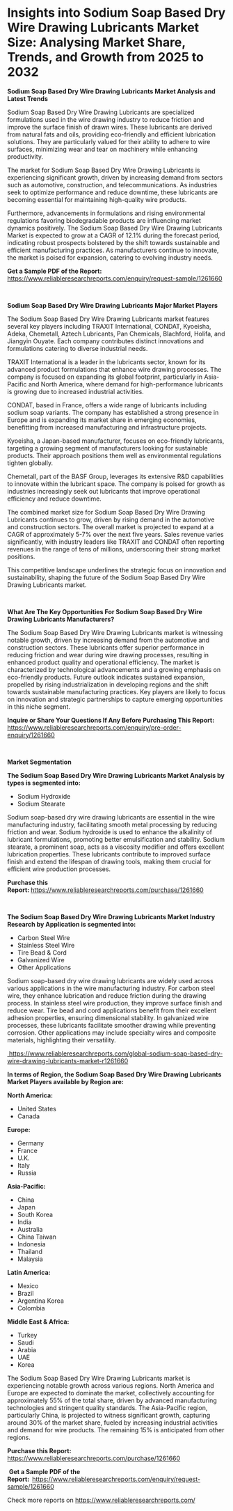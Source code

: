 <p><h1>Insights into Sodium Soap Based Dry Wire Drawing Lubricants Market Size: Analysing Market Share, Trends, and Growth from 2025 to 2032</h1></p><p><strong>Sodium Soap Based Dry Wire Drawing Lubricants Market Analysis and Latest Trends</strong></p>
<p><p>Sodium Soap Based Dry Wire Drawing Lubricants are specialized formulations used in the wire drawing industry to reduce friction and improve the surface finish of drawn wires. These lubricants are derived from natural fats and oils, providing eco-friendly and efficient lubrication solutions. They are particularly valued for their ability to adhere to wire surfaces, minimizing wear and tear on machinery while enhancing productivity.</p><p>The market for Sodium Soap Based Dry Wire Drawing Lubricants is experiencing significant growth, driven by increasing demand from sectors such as automotive, construction, and telecommunications. As industries seek to optimize performance and reduce downtime, these lubricants are becoming essential for maintaining high-quality wire products. </p><p>Furthermore, advancements in formulations and rising environmental regulations favoring biodegradable products are influencing market dynamics positively. The Sodium Soap Based Dry Wire Drawing Lubricants Market is expected to grow at a CAGR of 12.1% during the forecast period, indicating robust prospects bolstered by the shift towards sustainable and efficient manufacturing practices. As manufacturers continue to innovate, the market is poised for expansion, catering to evolving industry needs.</p></p>
<p><strong>Get a Sample PDF of the Report:&nbsp;</strong> <a href="https://www.reliableresearchreports.com/enquiry/request-sample/1261660?utm_campaign=2146&utm_medium=2&utm_source=Github&utm_content=ia&utm_term=02022025&utm_id=sodium-soap-based-dry-wire-drawing-lubricants">https://www.reliableresearchreports.com/enquiry/request-sample/1261660</a></p>
<p>&nbsp;</p>
<p><strong>Sodium Soap Based Dry Wire Drawing Lubricants Major Market Players</strong></p>
<p><p>The Sodium Soap Based Dry Wire Drawing Lubricants market features several key players including TRAXIT International, CONDAT, Kyoeisha, Adeka, Chemetall, Aztech Lubricants, Pan Chemicals, Blachford, Holifa, and Jiangyin Ouyate. Each company contributes distinct innovations and formulations catering to diverse industrial needs.</p><p>TRAXIT International is a leader in the lubricants sector, known for its advanced product formulations that enhance wire drawing processes. The company is focused on expanding its global footprint, particularly in Asia-Pacific and North America, where demand for high-performance lubricants is growing due to increased industrial activities.</p><p>CONDAT, based in France, offers a wide range of lubricants including sodium soap variants. The company has established a strong presence in Europe and is expanding its market share in emerging economies, benefitting from increased manufacturing and infrastructure projects.</p><p>Kyoeisha, a Japan-based manufacturer, focuses on eco-friendly lubricants, targeting a growing segment of manufacturers looking for sustainable products. Their approach positions them well as environmental regulations tighten globally.</p><p>Chemetall, part of the BASF Group, leverages its extensive R&D capabilities to innovate within the lubricant space. The company is poised for growth as industries increasingly seek out lubricants that improve operational efficiency and reduce downtime.</p><p>The combined market size for Sodium Soap Based Dry Wire Drawing Lubricants continues to grow, driven by rising demand in the automotive and construction sectors. The overall market is projected to expand at a CAGR of approximately 5-7% over the next five years. Sales revenue varies significantly, with industry leaders like TRAXIT and CONDAT often reporting revenues in the range of tens of millions, underscoring their strong market positions. </p><p>This competitive landscape underlines the strategic focus on innovation and sustainability, shaping the future of the Sodium Soap Based Dry Wire Drawing Lubricants market.</p></p>
<p>&nbsp;</p>
<p><strong>What Are The Key Opportunities For Sodium Soap Based Dry Wire Drawing Lubricants Manufacturers?</strong></p>
<p><p>The Sodium Soap Based Dry Wire Drawing Lubricants market is witnessing notable growth, driven by increasing demand from the automotive and construction sectors. These lubricants offer superior performance in reducing friction and wear during wire drawing processes, resulting in enhanced product quality and operational efficiency. The market is characterized by technological advancements and a growing emphasis on eco-friendly products. Future outlook indicates sustained expansion, propelled by rising industrialization in developing regions and the shift towards sustainable manufacturing practices. Key players are likely to focus on innovation and strategic partnerships to capture emerging opportunities in this niche segment.</p></p>
<p><strong>Inquire or Share Your Questions If Any Before Purchasing This Report:</strong> <a href="https://www.reliableresearchreports.com/enquiry/pre-order-enquiry/1261660?utm_campaign=2146&utm_medium=2&utm_source=Github&utm_content=ia&utm_term=02022025&utm_id=sodium-soap-based-dry-wire-drawing-lubricants">https://www.reliableresearchreports.com/enquiry/pre-order-enquiry/1261660</a></p>
<p>&nbsp;</p>
<p><strong>Market Segmentation</strong></p>
<p><strong>The Sodium Soap Based Dry Wire Drawing Lubricants Market Analysis by types is segmented into:</strong></p>
<p><ul><li>Sodium Hydroxide</li><li>Sodium Stearate</li></ul></p>
<p><p>Sodium soap-based dry wire drawing lubricants are essential in the wire manufacturing industry, facilitating smooth metal processing by reducing friction and wear. Sodium hydroxide is used to enhance the alkalinity of lubricant formulations, promoting better emulsification and stability. Sodium stearate, a prominent soap, acts as a viscosity modifier and offers excellent lubrication properties. These lubricants contribute to improved surface finish and extend the lifespan of drawing tools, making them crucial for efficient wire production processes.</p></p>
<p><strong>Purchase this Report:&nbsp;</strong><a href="https://www.reliableresearchreports.com/purchase/1261660?utm_campaign=2146&utm_medium=2&utm_source=Github&utm_content=ia&utm_term=02022025&utm_id=sodium-soap-based-dry-wire-drawing-lubricants">https://www.reliableresearchreports.com/purchase/1261660</a></p>
<p>&nbsp;</p>
<p><strong>The Sodium Soap Based Dry Wire Drawing Lubricants Market Industry Research by Application is segmented into:</strong></p>
<p><ul><li>Carbon Steel Wire</li><li>Stainless Steel Wire</li><li>Tire Bead & Cord</li><li>Galvanized Wire</li><li>Other Applications</li></ul></p>
<p><p>Sodium soap-based dry wire drawing lubricants are widely used across various applications in the wire manufacturing industry. For carbon steel wire, they enhance lubrication and reduce friction during the drawing process. In stainless steel wire production, they improve surface finish and reduce wear. Tire bead and cord applications benefit from their excellent adhesion properties, ensuring dimensional stability. In galvanized wire processes, these lubricants facilitate smoother drawing while preventing corrosion. Other applications may include specialty wires and composite materials, highlighting their versatility.</p></p>
<p><a href="https://www.reliableresearchreports.com/global-sodium-soap-based-dry-wire-drawing-lubricants-market-r1261660?utm_campaign=2146&utm_medium=2&utm_source=Github&utm_content=ia&utm_term=02022025&utm_id=sodium-soap-based-dry-wire-drawing-lubricants">&nbsp;https://www.reliableresearchreports.com/global-sodium-soap-based-dry-wire-drawing-lubricants-market-r1261660</a></p>
<p><strong>In terms of Region, the Sodium Soap Based Dry Wire Drawing Lubricants Market Players available by Region are:</strong></p>
<p>
    <p> <strong> North America: </strong>
        <ul>
            <li>United States</li>
            <li>Canada</li>
        </ul>
        </p> 
    <p> <strong> Europe: </strong>
        <ul>
            <li>Germany</li>
            <li>France</li>
            <li>U.K.</li>
            <li>Italy</li>
            <li>Russia</li>
        </ul>
        </p> 
    <p> <strong> Asia-Pacific: </strong>
        <ul>
            <li>China</li>
            <li>Japan</li>
            <li>South Korea</li>
            <li>India</li>
            <li>Australia</li>
            <li>China Taiwan</li>
            <li>Indonesia</li>
            <li>Thailand</li>
            <li>Malaysia</li>
        </ul>
        </p> 
    <p> <strong> Latin America: </strong>
        <ul>
            <li>Mexico</li>
            <li>Brazil</li>
            <li>Argentina Korea</li>
            <li>Colombia</li>
        </ul>
        </p> 
    <p> <strong> Middle East & Africa: </strong>
        <ul>
            <li>Turkey</li>
            <li>Saudi</li>
            <li>Arabia</li>
            <li>UAE</li>
            <li>Korea</li>
        </ul>
    </p>
    </p>
<p><p>The Sodium Soap Based Dry Wire Drawing Lubricants market is experiencing notable growth across various regions. North America and Europe are expected to dominate the market, collectively accounting for approximately 55% of the total share, driven by advanced manufacturing technologies and stringent quality standards. The Asia-Pacific region, particularly China, is projected to witness significant growth, capturing around 30% of the market share, fueled by increasing industrial activities and demand for wire products. The remaining 15% is anticipated from other regions.</p></p>
<p><strong>Purchase this Report: </strong><a href="https://www.reliableresearchreports.com/purchase/1261660?utm_campaign=2146&utm_medium=2&utm_source=Github&utm_content=ia&utm_term=02022025&utm_id=sodium-soap-based-dry-wire-drawing-lubricants">https://www.reliableresearchreports.com/purchase/1261660</a></p>
<p>&nbsp;<strong>Get a Sample PDF of the Report:&nbsp;&nbsp;</strong><a href="https://www.reliableresearchreports.com/enquiry/request-sample/1261660?utm_campaign=2146&utm_medium=2&utm_source=Github&utm_content=ia&utm_term=02022025&utm_id=sodium-soap-based-dry-wire-drawing-lubricants">https://www.reliableresearchreports.com/enquiry/request-sample/1261660</a></p>
<p><strong></strong></p>
<p>Check more reports on <a href="https://www.reliableresearchreports.com/?utm_campaign=2146&utm_medium=2&utm_source=Github&utm_content=ia&utm_term=02022025&utm_id=sodium-soap-based-dry-wire-drawing-lubricants">https://www.reliableresearchreports.com/</a></p>